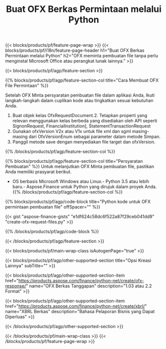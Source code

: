 ﻿---
title: Buat OFX Berkas Permintaan melalui Python
description: Kode contoh untuk OFX pembuatan file permintaan. Gunakan API kode contoh untuk pembuatan file permintaan OFX batch dalam aplikasi berbasis Python. 
url: /id/python-net/create/ofx-request/
family: finance
platformtag: python
feature: create
informat: OFX Request
outformat: 
otherformats: OFX Response
---
{{< blocks/products/pf/feature-page-wrap >}}
{{< blocks/products/pf/i18n/feature-page-header h1="Buat OFX Berkas Permintaan melalui Python" h2="OFX meminta pembuatan file tanpa perlu menginstal Microsoft Office atau perangkat lunak lainnya." >}}

{{< blocks/products/pf/agp/feature-section >}}

{{% blocks/products/pf/agp/feature-section-col title="Cara Membuat OFX File Permintaan" %}}

Setelah OFX Minta persyaratan pembuatan file dalam aplikasi Anda, Ikuti langkah-langkah dalam cuplikan kode atau tingkatkan sesuai kebutuhan Anda.

1. Buat objek kelas OfxRequestDocument.2. Tetapkan properti yang relevan menggunakan kelas berbeda yang disediakan oleh API seperti SignonRequest, FinancialInstitution], StatementTransactionRequest
3. Gunakan ofxVersion V2x atau V1x untuk file xml dan sgml masing-masing dari OfxVersionEnum sebagai parameter dalam metode Simpan.
4. Panggil metode save dengan menyediakan file target dan ofxVersion.

{{% /blocks/products/pf/agp/feature-section-col %}}

{{% blocks/products/pf/agp/feature-section-col title="Persyaratan Pembuatan" %}}
Untuk melanjutkan OFX Minta pembuatan file, pastikan Anda memiliki prasyarat berikut. 
- OS berbasis Microsoft Windows atau Linux.- Python 3.5 atau lebih baru.- Aspose.Finance untuk Python yang dirujuk dalam proyek Anda.{{% /blocks/products/pf/agp/feature-section-col %}}

{{% blocks/products/pf/agp/code-block title="Python kode untuk OFX permintaan pembuatan file" offSpacer="" %}}

{{< gist "aspose-finance-gists" "e1df624c58dc6f522a87f29ceb041dd9" "create-ofx-request-files.py" >}}

{{% /blocks/products/pf/agp/code-block %}}

{{< /blocks/products/pf/agp/feature-section >}}

{{< blocks/products/pf/main-wrap-class isAutogenPage="true" >}}

{{< blocks/products/pf/agp/other-supported-section title="Opsi Kreasi Lainnya" subTitle="" >}}

{{< blocks/products/pf/agp/other-supported-section-item href="https://products.aspose.com/finance/python-net/create/ofx-response/" name="OFX Berkas Tanggapan" description="1.03 atau 2.2 Format" >}}

{{< blocks/products/pf/agp/other-supported-section-item href="https://products.aspose.com/finance/python-net/create/xbrl/" name="XBRL Berkas" description="Bahasa Pelaporan Bisnis yang Dapat Diperluas" >}}


{{< /blocks/products/pf/agp/other-supported-section >}}

{{< /blocks/products/pf/main-wrap-class >}}
{{< /blocks/products/pf/feature-page-wrap >}}